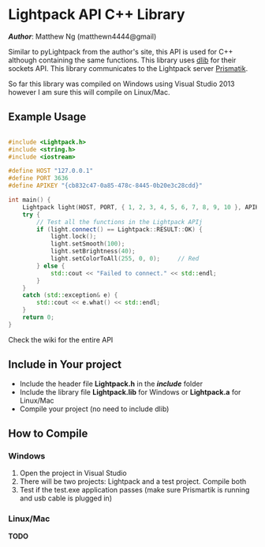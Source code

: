 # Lightpack API C++ Library

**_Author_**: Matthew Ng (matthewn4444@gmail)

Similar to pyLightpack from the author's site, this API is used for C++ although containing the same functions.
This library uses [dlib](http://dlib.net/) for their sockets API. 
This library communicates to the Lightpack server [Prismatik](http://lightpack.tv/downloads).

So far this library was compiled on Windows using Visual Studio 2013 however I am sure this will compile on Linux/Mac.

## Example Usage

```cpp

#include <Lightpack.h>
#include <string.h>
#include <iostream>

#define HOST "127.0.0.1"
#define PORT 3636
#define APIKEY "{cb832c47-0a85-478c-8445-0b20e3c28cdd}"

int main() {
    Lightpack light(HOST, PORT, { 1, 2, 3, 4, 5, 6, 7, 8, 9, 10 }, APIKEY);
    try {
        // Test all the functions in the Lightpack APIj
        if (light.connect() == Lightpack::RESULT::OK) {
            light.lock();
            light.setSmooth(100);
            light.setBrightness(40);
            light.setColorToAll(255, 0, 0);     // Red
        } else {
            std::cout << "Failed to connect." << std::endl;
        }
    }
    catch (std::exception& e) {
        std::cout << e.what() << std::endl;
    }
    return 0;
}

```

Check the wiki for the entire API


## Include in Your project

- Include the header file **Lightpack.h** in the **_include_** folder
- Include the library file **Lightpack.lib** for Windows or **Lightpack.a** for Linux/Mac
- Compile your project (no need to include dlib)

## How to Compile

### Windows

1. Open the project in Visual Studio
2. There will be two projects: Lightpack and a test project. Compile both
3. Test if the test.exe application passes (make sure Prismartik is running and usb cable is plugged in)

### Linux/Mac

**TODO**